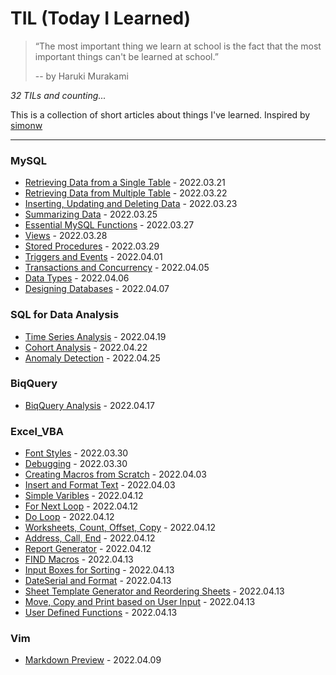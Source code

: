 # TIL (Today I Learned)

> “The most important thing we learn at school is the fact that the most important things can't be learned at school.”
> 
> -- by Haruki Murakami

_32 TILs and counting..._

This is a collection of short articles about things I've learned. Inspired by [simonw](https://github.com/simonw/til)

---

### MySQL

- [Retrieving Data from a Single Table](MySQL/retrieving-data-from-a-single-table.md) - 2022.03.21
- [Retrieving Data from Multiple Table](MySQL/retrieving-data-from-multiple-table.md) - 2022.03.22
- [Inserting, Updating and Deleting Data](MySQL/inserting-updating-and-deleting-data.md) - 2022.03.23
- [Summarizing Data](MySQL/summarizing-data.md) - 2022.03.25
- [Essential MySQL Functions](MySQL/essential-mysql-functions.md) - 2022.03.27
- [Views](MySQL/views.md) - 2022.03.28
- [Stored Procedures](MySQL/stored-procedures.md) - 2022.03.29
- [Triggers and Events](MySQL/triggers-and-events.md) - 2022.04.01
- [Transactions and Concurrency](MySQL/transactions-and-concurrency.md) - 2022.04.05
- [Data Types](MySQL/data-types.md) - 2022.04.06
- [Designing Databases](MySQL/designing-databases.md) - 2022.04.07

### SQL for Data Analysis

- [Time Series Analysis](DataAnalysis/TimeSeriesAnalysis/time-series-analysis.ipynb) - 2022.04.19
- [Cohort Analysis](DataAnalysis/CohortAnalysis/cohort-analysis.ipynb) - 2022.04.22
- [Anomaly Detection](DataAnalysis/AnomalyDetection/anomaly-detection.ipynb) - 2022.04.25

### BiqQuery

- [BiqQuery Analysis](BigQuery/google-analytics-data.ipynb) - 2022.04.17

### Excel_VBA

- [Font Styles](Excel_VBA/font-styles.md) - 2022.03.30
- [Debugging](Excel_VBA/debugging.md) - 2022.03.30
- [Creating Macros from Scratch](Excel_VBA/creating-macros-from-scratch.md) - 2022.04.03
- [Insert and Format Text](Excel_VBA/insert-and-format-text.md) - 2022.04.03
- [Simple Varibles](Excel_VBA/simple-variables.md) - 2022.04.12
- [For Next Loop](Excel_VBA/for-next-loop.md) - 2022.04.12
- [Do Loop](Excel_VBA/do-loop.md) - 2022.04.12
- [Worksheets, Count, Offset, Copy](Excel_VBA/worksheets-count-offset-copy.md) - 2022.04.12
- [Address, Call, End](Excel_VBA/address-call-end.md) - 2022.04.12
- [Report Generator](Excel_VBA/report-generator.md) - 2022.04.12
- [FIND Macros](Excel_VBA/find-macros.md) - 2022.04.13
- [Input Boxes for Sorting](Excel_VBA/input-boxes-for-sorting.md) - 2022.04.13
- [DateSerial and Format](Excel_VBA/dateserial-and-format.md) - 2022.04.13
- [Sheet Template Generator and Reordering Sheets](Excel_VBA/sheet-template-generator-and-reordering-sheets.md) - 2022.04.13
- [Move, Copy and Print based on User Input](Excel_VBA/move-copy-and-print-based-on-user-input.md) - 2022.04.13
- [User Defined Functions](Excel_VBA/user-defined-functions.md) - 2022.04.13

### Vim

- [Markdown Preview](Vim/markdown-preview.md) - 2022.04.09

